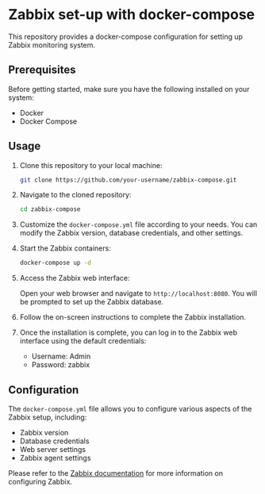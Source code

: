 # Zabbix set-up with docker-compose

This repository provides a docker-compose configuration for setting up Zabbix monitoring system.

## Prerequisites

Before getting started, make sure you have the following installed on your system:

- Docker
- Docker Compose

## Usage

1. Clone this repository to your local machine:

    ```bash
    git clone https://github.com/your-username/zabbix-compose.git
    ```

2. Navigate to the cloned repository:

    ```bash
    cd zabbix-compose
    ```

3. Customize the `docker-compose.yml` file according to your needs. You can modify the Zabbix version, database credentials, and other settings.

4. Start the Zabbix containers:

    ```bash
    docker-compose up -d
    ```

5. Access the Zabbix web interface:

    Open your web browser and navigate to `http://localhost:8080`. You will be prompted to set up the Zabbix database.

6. Follow the on-screen instructions to complete the Zabbix installation.

7. Once the installation is complete, you can log in to the Zabbix web interface using the default credentials:

    - Username: Admin
    - Password: zabbix

## Configuration

The `docker-compose.yml` file allows you to configure various aspects of the Zabbix setup, including:

- Zabbix version
- Database credentials
- Web server settings
- Zabbix agent settings

Please refer to the [Zabbix documentation](https://www.zabbix.com/documentation) for more information on configuring Zabbix.
